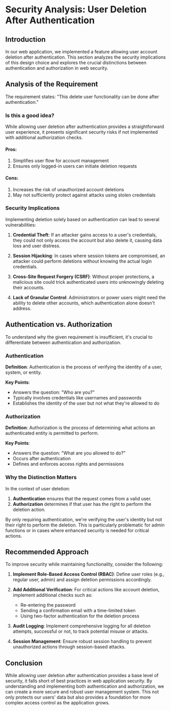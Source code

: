 # Security Analysis: User Deletion After Authentication

## Introduction

In our web application, we implemented a feature allowing user account deletion after authentication. This section analyzes the security implications of this design choice and explores the crucial distinctions between authentication and authorization in web security.

## Analysis of the Requirement

The requirement states: "This delete user functionality can be done after authentication."

### Is this a good idea?

While allowing user deletion after authentication provides a straightforward user experience, it presents significant security risks if not implemented with additional authorization checks.

#### Pros:
1. Simplifies user flow for account management
2. Ensures only logged-in users can initiate deletion requests

#### Cons:
1. Increases the risk of unauthorized account deletions
2. May not sufficiently protect against attacks using stolen credentials

### Security Implications

Implementing deletion solely based on authentication can lead to several vulnerabilities:

1. **Credential Theft**: If an attacker gains access to a user's credentials, they could not only access the account but also delete it, causing data loss and user distress.

2. **Session Hijacking**: In cases where session tokens are compromised, an attacker could perform deletions without knowing the actual login credentials.

3. **Cross-Site Request Forgery (CSRF)**: Without proper protections, a malicious site could trick authenticated users into unknowingly deleting their accounts.

4. **Lack of Granular Control**: Administrators or power users might need the ability to delete other accounts, which authentication alone doesn't address.

## Authentication vs. Authorization

To understand why the given requirement is insufficient, it's crucial to differentiate between authentication and authorization.

### Authentication

**Definition**: Authentication is the process of verifying the identity of a user, system, or entity.

**Key Points**:
- Answers the question: "Who are you?"
- Typically involves credentials like usernames and passwords
- Establishes the identity of the user but not what they're allowed to do

### Authorization

**Definition**: Authorization is the process of determining what actions an authenticated entity is permitted to perform.

**Key Points**:
- Answers the question: "What are you allowed to do?"
- Occurs after authentication
- Defines and enforces access rights and permissions

### Why the Distinction Matters

In the context of user deletion:

1. **Authentication** ensures that the request comes from a valid user.
2. **Authorization** determines if that user has the right to perform the deletion action.

By only requiring authentication, we're verifying the user's identity but not their right to perform the deletion. This is particularly problematic for admin functions or in cases where enhanced security is needed for critical actions.

## Recommended Approach

To improve security while maintaining functionality, consider the following:

1. **Implement Role-Based Access Control (RBAC)**: Define user roles (e.g., regular user, admin) and assign deletion permissions accordingly.

2. **Add Additional Verification**: For critical actions like account deletion, implement additional checks such as:
   - Re-entering the password
   - Sending a confirmation email with a time-limited token
   - Using two-factor authentication for the deletion process

3. **Audit Logging**: Implement comprehensive logging for all deletion attempts, successful or not, to track potential misuse or attacks.

4. **Session Management**: Ensure robust session handling to prevent unauthorized actions through session-based attacks.

## Conclusion

While allowing user deletion after authentication provides a base level of security, it falls short of best practices in web application security. By understanding and implementing both authentication and authorization, we can create a more secure and robust user management system. This not only protects our users' data but also provides a foundation for more complex access control as the application grows.
